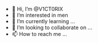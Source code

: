 - 👋 Hi, I’m @V1CT0RIX
- 👀 I’m interested in men
- 🌱 I’m currently learning ...
- 💞️ I’m looking to collaborate on ...
- 📫 How to reach me ...

<!---
V1CT0RIX/V1CT0RIX is a ✨ special ✨ repository because its `README.md` (this file) appears on your GitHub profile.
You can click the Preview link to take a look at your changes.
--->
